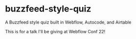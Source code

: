 # buzzfeed-style-quiz
A Buzzfeed style quiz built in Webflow, Autocode, and Airtable

This is for a talk I'll be giving at Webflow Conf 22!

